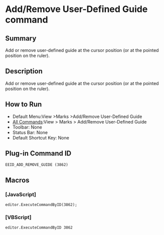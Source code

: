 # Add/Remove User-Defined Guide command

## Summary

Add or remove user-defined guide at the cursor position (or at the pointed position on the ruler).

## Description

Add or remove user-defined guide at the cursor position (or at the pointed position on the ruler).

## How to Run

- Default Menu:View \>Marks \>Add/Remove User-Defined Guide
- [All Commands](../tools/all_commands):View >
Marks > Add/Remove User-Defined Guide
- Toolbar: None
- Status Bar: None
- Default Shortcut Key: None

## Plug-in Command ID

```
EEID_ADD_REMOVE_GUIDE (3862)```

## Macros

### \[JavaScript\]

```
editor.ExecuteCommandByID(3862);
```

### \[VBScript\]

```
editor.ExecuteCommandByID 3862
```

